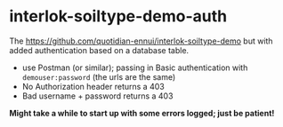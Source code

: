 # interlok-soiltype-demo-auth

The https://github.com/quotidian-ennui/interlok-soiltype-demo but with added authentication based on a database table.

* use Postman (or similar); passing in Basic authentication with `demouser:password` (the urls are the same)
* No Authorization header returns a 403
* Bad username + password returns a 403

__Might take a while to start up with some errors logged; just be patient!__
